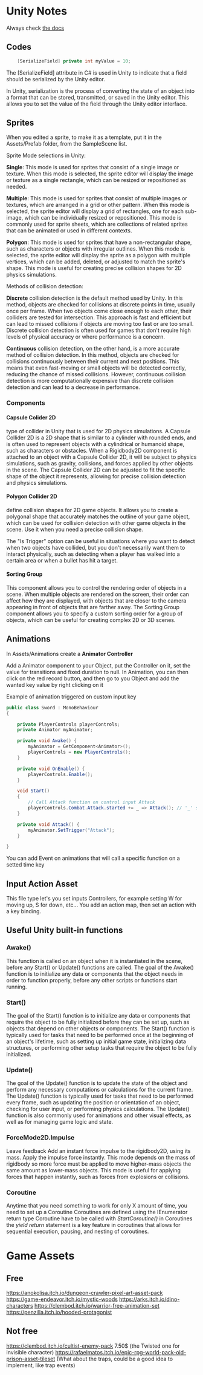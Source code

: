 # Unity Notes
Always check [the docs](https://docs.unity3d.com/)

## Codes

```C#
    [SerializeField] private int myValue = 10;
```
The [SerializeField] attribute in C# is used in Unity to indicate that a field should be serialized by the Unity editor.

In Unity, serialization is the process of converting the state of an object into a format that can be stored, transmitted, or saved in the Unity editor. 
This allows you to set the value of the field through the Unity editor interface.

## Sprites
When you edited a sprite, to make it as a template, put it in the Assets/Prefab folder, from the SampleScene list.

Sprite Mode selections in Unity:

**Single**: This mode is used for sprites that consist of a single image or texture. When this mode is selected, the sprite editor will display the image or texture as a single rectangle, which can be resized or repositioned as needed.

**Multiple**: This mode is used for sprites that consist of multiple images or textures, which are arranged in a grid or other pattern. When this mode is selected, the sprite editor will display a grid of rectangles, one for each sub-image, which can be individually resized or repositioned. This mode is commonly used for sprite sheets, which are collections of related sprites that can be animated or used in different contexts.

**Polygon**: This mode is used for sprites that have a non-rectangular shape, such as characters or objects with irregular outlines. When this mode is selected, the sprite editor will display the sprite as a polygon with multiple vertices, which can be added, deleted, or adjusted to match the sprite's shape. This mode is useful for creating precise collision shapes for 2D physics simulations.

Methods of collision detection: 

**Discrete** collision detection is the default method used by Unity. In this method, objects are checked for collisions at discrete points in time, usually once per frame. When two objects come close enough to each other, their colliders are tested for intersection. This approach is fast and efficient but can lead to missed collisions if objects are moving too fast or are too small. Discrete collision detection is often used for games that don't require high levels of physical accuracy or where performance is a concern.

**Continuous** collision detection, on the other hand, is a more accurate method of collision detection. In this method, objects are checked for collisions continuously between their current and next positions. This means that even fast-moving or small objects will be detected correctly, reducing the chance of missed collisions. However, continuous collision detection is more computationally expensive than discrete collision detection and can lead to a decrease in performance.

### Components

#### Capsule Colider 2D
type of collider in Unity that is used for 2D physics simulations. A Capsule Collider 2D is a 2D shape that is similar to a cylinder with rounded ends, and is often used to represent objects with a cylindrical or humanoid shape, such as characters or obstacles. When a Rigidbody2D component is attached to an object with a Capsule Collider 2D, it will be subject to physics simulations, such as gravity, collisions, and forces applied by other objects in the scene. The Capsule Collider 2D can be adjusted to fit the specific shape of the object it represents, allowing for precise collision detection and physics simulations.

#### Polygon Collider 2D
define collision shapes for 2D game objects. It allows you to create a polygonal shape that accurately matches the outline of your game object, which can be used for collision detection with other game objects in the scene.
Use it when you need a precise collision shape.

The "Is Trigger" option can be useful in situations where you want to detect when two objects have collided, but you don't necessarily want them to interact physically, such as detecting when a player has walked into a certain area or when a bullet has hit a target.

#### Sorting Group
This component allows you to control the rendering order of objects in a scene. When multiple objects are rendered on the screen, their order can affect how they are displayed, with objects that are closer to the camera appearing in front of objects that are farther away. The Sorting Group component allows you to specify a custom sorting order for a group of objects, which can be useful for creating complex 2D or 3D scenes.

## Animations
In Assets/Animations create a **Animator Controller**

Add a Animator component to your Object, put the Controller on it, set the value for transitions and fixed duration to null.
In Animation, you can then click on the red record button, and then go to you Object and add the wanted key value by right clicking on it

Example of animation triggered on custom input key
```C#
public class Sword : MonoBehaviour
{

    private PlayerControls playerControls;
    private Animator myAnimator;

    private void Awake() {
        myAnimator = GetComponent<Animator>();
        playerControls = new PlayerControls();
    }

    private void OnEnable() {
        playerControls.Enable();
    }

    void Start()
    {
        // Call Attack function on control input Attack
        playerControls.Combat.Attack.started += _ => Attack(); // '_' synthax to not pass any parameters to the Attack ()
    }

    private void Attack() {
        myAnimator.SetTrigger("Attack");
    }

}
```

You can add Event on animations that will call a specific function on a setted time key


## Input Action Asset
This file type let's you set inputs Controllers, for example setting W for moving up, S for down, etc...
You add an action map, then set an action with a key binding.

## Useful Unity built-in functions

### Awake()
This function is called on an object when it is instantiated in the scene, before any Start() or Update() functions are called. The goal of the Awake() function is to initialize any data or components that the object needs in order to function properly, before any other scripts or functions start running.

### Start()
The goal of the Start() function is to initialize any data or components that require the object to be fully initialized before they can be set up, such as objects that depend on other objects or components.
The Start() function is typically used for tasks that need to be performed once at the beginning of an object's lifetime, such as setting up initial game state, initializing data structures, or performing other setup tasks that require the object to be fully initialized.

### Update()
The goal of the Update() function is to update the state of the object and perform any necessary computations or calculations for the current frame.
The Update() function is typically used for tasks that need to be performed every frame, such as updating the position or orientation of an object, checking for user input, or performing physics calculations. The Update() function is also commonly used for animations and other visual effects, as well as for managing game logic and state.

### ForceMode2D.Impulse
Leave feedback
Add an instant force impulse to the rigidbody2D, using its mass.
Apply the impulse force instantly. This mode depends on the mass of rigidbody so more force must be applied to move higher-mass objects the same amount as lower-mass objects.
This mode is useful for applying forces that happen instantly, such as forces from explosions or collisions.

### Coroutine
Anytime that you need something to work for only X amount of time, you need to set up a Coroutine
Coroutines are defined using the IEnumerator return type
Coroutine have to be called with *StartCoroutine()*
in Coroutines the *yield return* statement is a key feature in coroutines that allows for sequential execution, pausing, and nesting of coroutines.

# Game Assets
## Free
https://anokolisa.itch.io/dungeon-crawler-pixel-art-asset-pack
https://game-endeavor.itch.io/mystic-woods
https://arks.itch.io/dino-characters
https://clembod.itch.io/warrior-free-animation-set
https://penzilla.itch.io/hooded-protagonist
## Not free
https://clembod.itch.io/cultist-enemy-pack 7.50$ (the Twisted one for invisible character)
https://rafaelmatos.itch.io/epic-rpg-world-pack-old-prison-asset-tileset (What about the traps, could be a good idea to implement, like trap events)